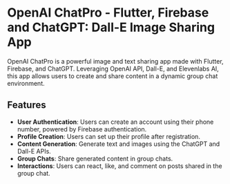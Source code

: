 # OpenAI ChatPro - Flutter, Firebase and ChatGPT: Dall-E Image Sharing App

OpenAI ChatPro is a powerful image and text sharing app made with Flutter, Firebase, and ChatGPT. Leveraging OpenAI API, Dall-E, and Elevenlabs AI, this app allows users to create and share content in a dynamic group chat environment.

## Features

- **User Authentication**: Users can create an account using their phone number, powered by Firebase authentication.
- **Profile Creation**: Users can set up their profile after registration.
- **Content Generation**: Generate text and images using the ChatGPT and Dall-E APIs.
- **Group Chats**: Share generated content in group chats.
- **Interactions**: Users can react, like, and comment on posts shared in the group chat.


